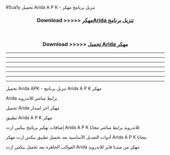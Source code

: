 #5ua1y تحميل Arida  A P K - تنزيل برنامج مهكر



<div align="center">
<h3>Download >>>>> <a href="https://runaway1.web.app/?sq=Arida ">مهكرArida  تنزيل برنامج</a></h3><br>

<h3>Download >>>>> <a href="https://runaway1.web.app/?sq=Arida ">تحميل Arida  مهكر</a></h3>
</div>


----------------------------------------------------------

----------------------------------------------------------

----------------------------------------------------------

----------------------------------------------------------

----------------------------------------------------------

----------------------------------------------------------

----------------------------------------------------------

تحميل Arida  APK - تنزيل برنامج Arida  A P K مهكر

Arida  برابط مباشر للاندرويد

تحميل Arida  مهكر اخر اصدار

تطبيق Arida  A P K مهكر

إضافات تهكير برنامج بيكس ارت Arida  A P K للاندرويد برابط مباشر مجانا

أدوات التعديل الأساسية بعد تحميل تطبيق بيكس ارت مهكر Arida  A P K مجانا

القوالب الجاهزة بعد تحميل بيكس ارت Arida  مهكر من ميديا فاير للاندرويد


